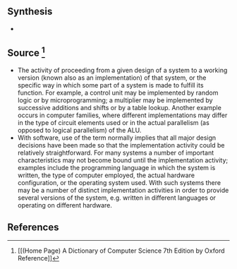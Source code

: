 ## Synthesis
- 
## Source [^1]
- The activity of proceeding from a given design of a system to a working version (known also as an implementation) of that system, or the specific way in which some part of a system is made to fulfill its function. For example, a control unit may be implemented by random logic or by microprogramming; a multiplier may be implemented by successive additions and shifts or by a table lookup. Another example occurs in computer families, where different implementations may differ in the type of circuit elements used or in the actual parallelism (as opposed to logical parallelism) of the ALU.
- With software, use of the term normally implies that all major design decisions have been made so that the implementation activity could be relatively straightforward. For many systems a number of important characteristics may not become bound until the implementation activity; examples include the programming language in which the system is written, the type of computer employed, the actual hardware configuration, or the operating system used. With such systems there may be a number of distinct implementation activities in order to provide several versions of the system, e.g. written in different languages or operating on different hardware.
## References

[^1]: [[(Home Page) A Dictionary of Computer Science 7th Edition by Oxford Reference]]